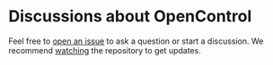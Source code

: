 # Discussions about OpenControl

Feel free to [open an issue](https://github.com/opencontrol/discuss/issues/new) to ask a question or start a discussion. We recommend [watching](https://help.github.com/articles/watching-repositories/) the repository to get updates.
 
